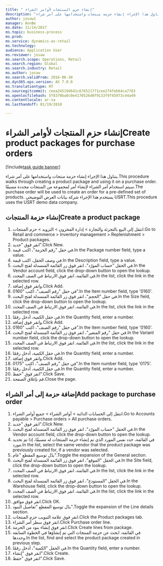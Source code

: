 ```yaml
--- 
title: " إنشاء حزم المنتجات لأوامر الشراء"
description: "يتناول هذا الإجراء إنشاء حزمة منتجات واستخدامها على أمر شراء."
author: josaw1
manager: AnnBe
ms.date: 11/14/2017
ms.topic: business-process
ms.prod: 
ms.service: dynamics-ax-retail
ms.technology: 
audience: Application User
ms.reviewer: josaw
ms.search.scope: Operations, Retail
ms.search.region: Global
ms.search.industry: Retail
ms.author: josaw
ms.search.validFrom: 2016-06-30
ms.dyn365.ops.version: AX 7.0.0
ms.translationtype: HT
ms.sourcegitcommit: ceea24519d641c676521771cee274feb64ca7783
ms.openlocfilehash: 5f8370ba0c0e4170526d0f9133f9f45973c44a49
ms.contentlocale: ar-sa
ms.lasthandoff: 01/19/2018

---
```

# <a name="create-product-packages-for-purchase-orders"></a><span data-ttu-id="bf205-103"> إنشاء حزم المنتجات لأوامر الشراء</span><span class="sxs-lookup"><span data-stu-id="bf205-103">Create product packages for purchase orders</span></span>

[!include[task guide banner](../includes/task-guide-banner.md)]

<span data-ttu-id="bf205-104">يتناول هذا الإجراء إنشاء حزمة منتجات واستخدامها على أمر شراء.</span><span class="sxs-lookup"><span data-stu-id="bf205-104">This procedure walks through creating a product package and using it on a purchase order.</span></span> <span data-ttu-id="bf205-105">سيتم استخدام أمر الشراء لإنشاء أمر لمجموعة من المنتجات محددة مسبقًا.</span><span class="sxs-lookup"><span data-stu-id="bf205-105">The purchase order will be used to create an order for a pre-defined set of products.</span></span> <span data-ttu-id="bf205-106">يستخدم هذا الإجراء شركة بيانات العرض التوضيحي USRT.</span><span class="sxs-lookup"><span data-stu-id="bf205-106">This procedure uses the USRT demo data company.</span></span>


## <a name="create-a-product-package"></a><span data-ttu-id="bf205-107">إنشاء حزمة المنتجات</span><span class="sxs-lookup"><span data-stu-id="bf205-107">Create a product package</span></span>
1. <span data-ttu-id="bf205-108">انتقل إلى البيع بالتجزئة والتجارة > إدارة المخزون > التزويد > حزم المنتجات.</span><span class="sxs-lookup"><span data-stu-id="bf205-108">Go to Retail and commerce > Inventory management > Replenishment > Product packages.</span></span>
2. <span data-ttu-id="bf205-109">انقر فوق "جديد".</span><span class="sxs-lookup"><span data-stu-id="bf205-109">Click New.</span></span>
3. <span data-ttu-id="bf205-110">في حقل "رقم الحزمة"، اكتب قيمة.</span><span class="sxs-lookup"><span data-stu-id="bf205-110">In the Package number field, type a value.</span></span>
4. <span data-ttu-id="bf205-111">في وصف الحقل، اكتب قيمة.</span><span class="sxs-lookup"><span data-stu-id="bf205-111">In the Description field, type a value.</span></span>
5. <span data-ttu-id="bf205-112">في الحقل "حساب المورّد‬"، انقر فوق زر القائمة المنسدلة لفتح البحث.</span><span class="sxs-lookup"><span data-stu-id="bf205-112">In the Vendor account field, click the drop-down button to open the lookup.</span></span>
6. <span data-ttu-id="bf205-113">في القائمة، انقر فوق الارتباط في الصف المحدد.</span><span class="sxs-lookup"><span data-stu-id="bf205-113">In the list, click the link in the selected row.</span></span>
7. <span data-ttu-id="bf205-114">وانقر فوق إضافة.</span><span class="sxs-lookup"><span data-stu-id="bf205-114">Click Add.</span></span>
8. <span data-ttu-id="bf205-115">في حقل "رقم الصنف"، اكتب "0160".</span><span class="sxs-lookup"><span data-stu-id="bf205-115">In the Item number field, type '0160'.</span></span>
9. <span data-ttu-id="bf205-116">في حقل "الحجم"، انقر فوق زر القائمة المنسدلة لفتح البحث.</span><span class="sxs-lookup"><span data-stu-id="bf205-116">In the Size field, click the drop-down button to open the lookup.</span></span>
10. <span data-ttu-id="bf205-117">في القائمة، انقر فوق الارتباط في الصف المحدد.</span><span class="sxs-lookup"><span data-stu-id="bf205-117">In the list, click the link in the selected row.</span></span>
11. <span data-ttu-id="bf205-118">في حقل الكمية، أدخل رقمًا.</span><span class="sxs-lookup"><span data-stu-id="bf205-118">In the Quantity field, enter a number.</span></span>
12. <span data-ttu-id="bf205-119">وانقر فوق إضافة.</span><span class="sxs-lookup"><span data-stu-id="bf205-119">Click Add.</span></span>
13. <span data-ttu-id="bf205-120">في حقل "رقم الصنف"، اكتب "0160".</span><span class="sxs-lookup"><span data-stu-id="bf205-120">In the Item number field, type '0160'.</span></span>
14. <span data-ttu-id="bf205-121">في حقل "‏‫رقم المتغير‬"، انقر فوق زر القائمة المنسدلة لفتح البحث.</span><span class="sxs-lookup"><span data-stu-id="bf205-121">In the Variant number field, click the drop-down button to open the lookup.</span></span>
15. <span data-ttu-id="bf205-122">في القائمة، انقر فوق الارتباط في الصف المحدد.</span><span class="sxs-lookup"><span data-stu-id="bf205-122">In the list, click the link in the selected row.</span></span>
16. <span data-ttu-id="bf205-123">في حقل الكمية، أدخل رقمًا.</span><span class="sxs-lookup"><span data-stu-id="bf205-123">In the Quantity field, enter a number.</span></span>
17. <span data-ttu-id="bf205-124">وانقر فوق إضافة.</span><span class="sxs-lookup"><span data-stu-id="bf205-124">Click Add.</span></span>
18. <span data-ttu-id="bf205-125">في حقل "رقم الصنف"، اكتب "0175".</span><span class="sxs-lookup"><span data-stu-id="bf205-125">In the Item number field, type '0175'.</span></span>
19. <span data-ttu-id="bf205-126">في حقل الكمية، أدخل رقمًا.</span><span class="sxs-lookup"><span data-stu-id="bf205-126">In the Quantity field, enter a number.</span></span>
20. <span data-ttu-id="bf205-127">انقر فوق "حفظ".</span><span class="sxs-lookup"><span data-stu-id="bf205-127">Click Save.</span></span>
21. <span data-ttu-id="bf205-128">قم بإغلاق الصفحة.</span><span class="sxs-lookup"><span data-stu-id="bf205-128">Close the page.</span></span>

## <a name="add-package-to-purchase-order"></a><span data-ttu-id="bf205-129">إضافة حزمة إلى أمر الشراء</span><span class="sxs-lookup"><span data-stu-id="bf205-129">Add package to purchase order</span></span>
1. <span data-ttu-id="bf205-130">انتقل إلى الحسابات الدائنة > أوامر الشراء > جميع أوامر الشراء.</span><span class="sxs-lookup"><span data-stu-id="bf205-130">Go to Accounts payable > Purchase orders > All purchase orders.</span></span>
2. <span data-ttu-id="bf205-131">انقر فوق "جديد".</span><span class="sxs-lookup"><span data-stu-id="bf205-131">Click New.</span></span>
3. <span data-ttu-id="bf205-132">في الحقل "حساب المورّد‬"، انقر فوق زر القائمة المنسدلة لفتح البحث.</span><span class="sxs-lookup"><span data-stu-id="bf205-132">In the Vendor account field, click the drop-down button to open the lookup.</span></span>
4. <span data-ttu-id="bf205-133">في القائمة، حدد نفس المورد الذي تم إنشاء حزمة المنتجات له مسبقًا، إذا تم تحديد مورد.</span><span class="sxs-lookup"><span data-stu-id="bf205-133">In the list, select the same vendor that the product package was previously created for, if a vendor was selected.</span></span>
5. <span data-ttu-id="bf205-134">بدّل توسيع المقطع "عام".</span><span class="sxs-lookup"><span data-stu-id="bf205-134">Toggle the expansion of the General section.</span></span>
6. <span data-ttu-id="bf205-135">في الحقل "الموقع"، انقر فوق زر القائمة المنسدلة لفتح البحث.</span><span class="sxs-lookup"><span data-stu-id="bf205-135">In the Site field, click the drop-down button to open the lookup.</span></span>
7. <span data-ttu-id="bf205-136">في القائمة، انقر فوق الارتباط في الصف المحدد.</span><span class="sxs-lookup"><span data-stu-id="bf205-136">In the list, click the link in the selected row.</span></span>
8. <span data-ttu-id="bf205-137">في الحقل "المستودع"، انقر فوق زر القائمة المنسدلة لفتح البحث.</span><span class="sxs-lookup"><span data-stu-id="bf205-137">In the Warehouse field, click the drop-down button to open the lookup.</span></span>
9. <span data-ttu-id="bf205-138">في القائمة، انقر فوق الارتباط في الصف المحدد.</span><span class="sxs-lookup"><span data-stu-id="bf205-138">In the list, click the link in the selected row.</span></span>
10. <span data-ttu-id="bf205-139">انقر فوق موافق.</span><span class="sxs-lookup"><span data-stu-id="bf205-139">Click OK.</span></span>
11. <span data-ttu-id="bf205-140">بدّل توسيع المقطع "تفاصيل البنود‬‬".</span><span class="sxs-lookup"><span data-stu-id="bf205-140">Toggle the expansion of the Line details section.</span></span>
12. <span data-ttu-id="bf205-141">انقر فوق علامة التبويب حزم المنتجات.</span><span class="sxs-lookup"><span data-stu-id="bf205-141">Click the Product packages tab.</span></span>
13. <span data-ttu-id="bf205-142">انقر فوق سطر أمر الشراء.</span><span class="sxs-lookup"><span data-stu-id="bf205-142">Click Purchase order line.</span></span>
14. <span data-ttu-id="bf205-143">انقر فوق إنشاء بنود من الحزمة.</span><span class="sxs-lookup"><span data-stu-id="bf205-143">Click Create lines from package.</span></span>
15. <span data-ttu-id="bf205-144">في القائمة، ابحث عن حزمة المنتجات التي تم إنشاؤها في الخطوة السابقة وحددها.</span><span class="sxs-lookup"><span data-stu-id="bf205-144">In the list, find and select the product package created in previous step.</span></span>
16. <span data-ttu-id="bf205-145">في الحقل "الكمية"، أدخل رقمًا.</span><span class="sxs-lookup"><span data-stu-id="bf205-145">In the Quantity field, enter a number.</span></span>
17. <span data-ttu-id="bf205-146">انقر فوق "إنشاء".</span><span class="sxs-lookup"><span data-stu-id="bf205-146">Click Create.</span></span>
18. <span data-ttu-id="bf205-147">انقر فوق "حفظ".</span><span class="sxs-lookup"><span data-stu-id="bf205-147">Click Save.</span></span>


